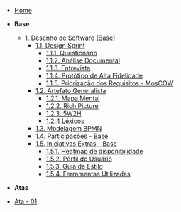 <!-- docs/_sidebar.md -->

- [Home](/)
<!-- - [Projetos](/Projeto/Projeto.md) -->

- **Base**
  - [1. Desenho de Software (Base)](/Base/1.Base.md)
    - [1.1. Design Sprint](/Base/1.1.DesignSprint.md)
      - [1.1.1. Questionário]()
      - [1.1.2. Análise Documental]()
      - [1.1.3. Entrevista]()
      - [1.1.4. Protótipo de Alta Fidelidade]()
      - [1.1.5. Priorização dos Requisitos - MosCOW]()
    - [1.2. Artefato Generalista](/Base/1.2.ArtefatoGeneralista.md)
      - [1.2.1. Mapa Mental](Base/1.1.2.Mapa-mental.md)
      - [1.2.2. Rich Picture](Base/1.2.5.Richpicture.md)
      - [1.2.3. 5W2H](Base/SW2H.md)
      - [1.2.4 Léxicos](Base/1.2.1.Léxicos.md)
    - [1.3. Modelagem BPMN](Base/1.3.ModelagemBPMN.md)
    - [1.4. Participações - Base](/Base/1.4.ParticipacoesBase.md)
    - [1.5. Iniciativas Extras - Base](/Base/1.5.IniciativasExtras.md)
      - [1.5.1. Heatmap de disponibilidade]()
      - [1.5.2. Perfil do Usuário]()
      - [1.5.3. Guia de Estilo]()
      - [1.5.4. Ferramentas Utilizadas]()
      

- **Atas**
 - [Ata - 01](Projeto/Iniciativas%20Extras/ata_01.md)